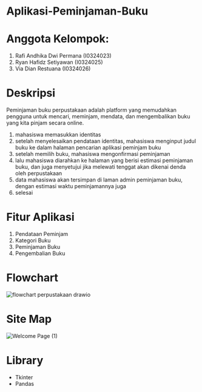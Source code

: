 # Aplikasi-Peminjaman-Buku
# Anggota Kelompok:
1. Rafi Andhika Dwi Permana (I0324023)
2. Ryan Hafidz Setiyawan (I0324025)
3. Via Dian Restuana (I0324026)
# Deskripsi
Peminjaman buku perpustakaan adalah platform yang memudahkan pengguna untuk mencari, meminjam, mendata, dan mengembalikan buku yang kita pinjam secara online.
1. mahasiswa memasukkan identitas 
2. setelah menyelesaikan pendataan identitas, mahasiswa menginput judul buku ke dalam halaman pencarian aplikasi peminjam buku
3. setelah memilih buku, mahasiswa mengonfirmasi peminjaman
4. lalu mahasiswa diarahkan ke halaman yang berisi estimasi peminjaman buku, dan juga menyetujui jika melewati tenggat akan dikenai denda oleh perpustakaan
5. data mahasiswa akan tersimpan di laman admin peminjaman buku, dengan estimasi waktu peminjamannya juga
6. selesai
# Fitur Aplikasi
1. Pendataan Peminjam
2. Kategori Buku
3. Peminjaman Buku
4. Pengembalian Buku
# Flowchart
![flowchart perpustakaan drawio](https://github.com/user-attachments/assets/bb8772ca-fbc4-4088-a884-9e989ccbd1ab)
# Site Map
![Welcome Page (1)](https://github.com/user-attachments/assets/39dc2f3f-8a2d-48ef-926d-5b2010ac7f63)


# Library
- Tkinter
- Pandas


